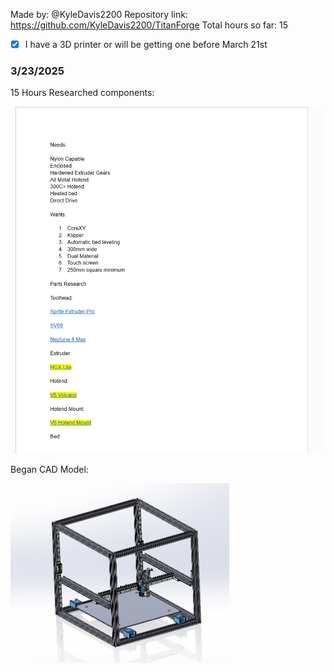 Made by: @KyleDavis2200
Repository link: https://github.com/KyleDavis2200/TitanForge
Total hours so far: 15

- [x] I have a 3D printer or will be getting one before March 21st

### 3/23/2025
15 Hours
Researched components:

<img src="https://github.com/KyleDavis2200/TitanForge/blob/main/research.png" width="550">

Began CAD Model:

<img src="https://github.com/KyleDavis2200/TitanForge/blob/main/day%201%20cad.png" width="350">
